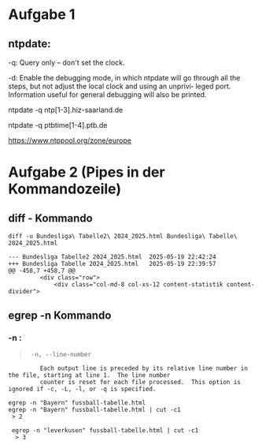 # Aufgabe 1
## ntpdate:
-q: Query only – don't set the clock.

-d: Enable  the debugging mode, in which ntpdate will go through all
the steps, but not adjust the local clock and using an  unprivi‐
leged  port.  Information useful for general debugging will also
be printed.

ntpdate -q ntp[1-3].hiz-saarland.de

ntpdate -q ptbtime[1-4].ptb.de

https://www.ntppool.org/zone/europe

# Aufgabe 2 (Pipes in der Kommandozeile)

## diff - Kommando
```shell
diff -u Bundesliga\ Tabelle2\ 2024_2025.html Bundesliga\ Tabelle\ 2024_2025.html

--- Bundesliga Tabelle2 2024_2025.html  2025-05-19 22:42:24
+++ Bundesliga Tabelle 2024_2025.html   2025-05-19 22:39:57
@@ -458,7 +458,7 @@
         <div class="row">
             <div class="col-md-8 col-xs-12 content-statistik content-divider">

```
## egrep -n  Kommando

### -n :

>      -n, --line-number
             Each output line is preceded by its relative line number in the file, starting at line 1.  The line number
             counter is reset for each file processed.  This option is ignored if -c, -L, -l, or -q is specified.

``` shell
egrep -n "Bayern" fussball-tabelle.html
egrep -n "Bayern" fussball-tabelle.html | cut -c1
 > 2

 egrep -n "leverkusen" fussball-tabelle.html | cut -c1
  > 3

```









